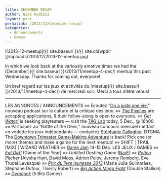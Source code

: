 ```yaml
---
title: DECEMBER RECAP
author: Nick Rudzicz
layout: post
permalink: /2013/12/december-recap/
categories:
  - Announcements
  - Games
---
```

![2013-12-meetup]({{ site.baseurl }}/{{ site.oldwpdir }}/uploads/2013/12/2013-12-meetup.jpg)



In which we look back at the variously emotive times we had the [December]({{ site.baseurl }}/2013/11/meetup-4-dec/) meetup this past Wednesday.
Thanks for coming out, everyone!



Un bref regard sur les jeux et activit&eacute;s du [meetup]({{ site.baseurl }}/2013/11/meetup-4-dec/) de mercredi soir.
Merci &agrave; tous d&#8217;&ecirc;tre venus!
 


---
LES ANNONCES / ANNOUNCEMENTS
 &raquo;&raquo; &Eacute;coutez &#8220;[On a juste une vie](http://www.onajusteunevie.ca/p/podcasts.html),&#8221; nouveau podcast sur la culture et la critique des jeux.
 &raquo;&raquo; [The Pixelles](http://pixelles.ca/) are accepting applications, &#038; their follow-along is open to everyone.
 &raquo;&raquo; *[Get Water!]()* is seeking playtesters &#8212; visit the [TAG Lab](http://tag.hexagram.ca/contact-tag/) today, 5 Dec., @ 16h00.
 &raquo;&raquo; Participez au &#8220;Battle of the Devs,&#8221; nouveau concours mensuel mettant en vedette les jeux ind&eacute;pendants &#8212; contactez [St&eacute;phanie Gallagher](mailto:stephaniegallagher23@gmail.com).
DTGMA
 The [Downtown Trimester Game-Making Adventure](http://oldforum.mrgs.ca/index.php/topic,134.0.html) is back!
 Pick one (or more) themes and make a game for the next meetup!
 &raquo;&raquo; SHIFT | TRAIL [MIX] | WIZARD WEATHER &laquo;&laquo;
 [Game Jam](https://www.facebook.com/events/687610694602978/) 14-15 D&eacute;c.
LES JEUX / GAMES
 &raquo;&raquo; *[Eat Dirt!](http://www.thegoty.com/eat-dirt)*
  (Game of the Year)
 &raquo;&raquo; *Untitled Dashing Game*
  ([NarF](http://blogue.narf.ca/))
 &raquo;&raquo; *[Potion Pitcher](http://inner-maze.fr/Games/Potion_Pitcher/)*
  (Alysha Hum, David Moss, Adrien Pelov, Jeremy Romberg, Eve Trudel Levesque)
 &raquo;&raquo; *[Prix du livre jeunesse 2013](http://arene.bibliomontreal.com/le-jeu-du-prix-du-livre-jeunesse-2013)*
  (Maria Julia Guimar&atilde;es, St&eacute;phane Dufour, Thierry Robert)
 &raquo;&raquo; *[Big Action Mega Fight](http://bigactionmegafight.com/)*
  (Double Stallion)
 &raquo;&raquo; *[Deadlock](http://www.deadlock-game.com/)*
  (5 Bits Games)
 
 
